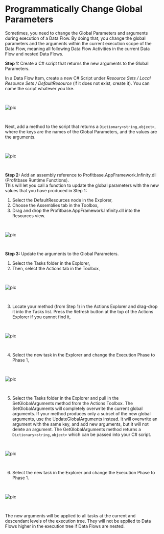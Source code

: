 
# Programmatically Change Global Parameters

Sometimes, you need to change the Global Parameters and arguments during execution of a Data Flow. By doing that, you change the global parameters and the arguments within the current execution scope of the Data Flow, meaning all following Data Flow Activities in the current Data Flow and nested Data Flows.
<br/>

**Step 1:** Create a C# script that returns the new arguments to the Global Parameters.

In a Data Flow Item, create a new C# Script under *Resource Sets / Local Resource Sets / DefaultResource* (if it does not exist, create it). You can name the script whatever you like.

<br/>

![pic](https://profitbasedocs.blob.core.windows.net/images/glParam1.png)

<br/>

Next, add a method to the script that returns a ``Dictionary<string,object>``, where the keys are the names of the Global Parameters, and the values are the arguments. 

<br/>

![pic](https://profitbasedocs.blob.core.windows.net/images/glParam2.png)

<br/>

**Step 2:** Add an assembly reference to Profitbase.AppFramework.Infinity.dll (Profitbase Runtime Functions).  
This will let you call a function to update the global parameters with the new values that you have produced in Step 1:

1.	Select the DefaultResources node in the Explorer,
2.	Choose the Assemblies tab in the Toolbox,
3.	Drag and drop the Profitbase.AppFramework.Infinity.dll into the Resources view.

<br/>

![pic](https://profitbasedocs.blob.core.windows.net/images/glParam3.png)

<br/>

**Step 3:** Update the arguments to the Global Parameters.

1.	Select the Tasks folder in the Explorer,
2.	Then, select the Actions tab in the Toolbox,

<br/>

![pic](https://profitbasedocs.blob.core.windows.net/images/glParam4.png)

<br/>

3. Locate your method (from Step 1) in the Actions Explorer and drag-drop it into the Tasks list. Press the Refresh button at the top of the Actions Explorer if you cannot find it,

<br/>

![pic](https://profitbasedocs.blob.core.windows.net/images/glParam5.png)

<br/>

4.	Select the new task in the Explorer and change the Execution Phase to Phase 1,

<br/>

![pic](https://profitbasedocs.blob.core.windows.net/images/glParam6.png)

<br/>

5.	Select the Tasks folder in the Explorer and pull in the SetGlobalArguments method from the Actions Toolbox. The SetGlobalArguments will completely overwrite the current global arguments. If your method produces only a subset of the new global arguments, use the UpdateGlobalArguments instead. It will overwrite an argument with the same key, and add new arguments, but it will not delete an argument. 
The GetGlobalArguments method returns a ``Dictionary<string,object>`` which can be passed into your C# script.


<br/>

![pic](https://profitbasedocs.blob.core.windows.net/images/glParam7.png)

<br/>

6.	 Select the new task in the Explorer and change the Execution Phase to Phase 1.

<br/>

![pic](https://profitbasedocs.blob.core.windows.net/images/glParam8.png)

<br/>

The new arguments will be applied to all tasks at the current and descendant levels of the execution tree. They will not be applied to Data Flows higher in the execution tree if Data Flows are nested.

<br/>
